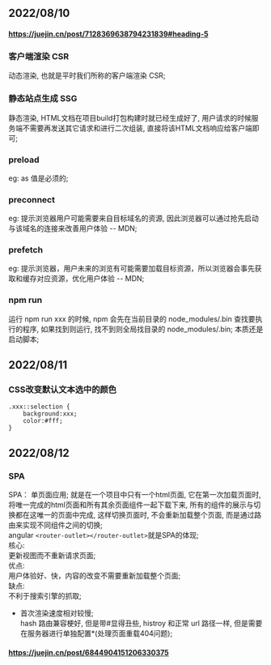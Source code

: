 ## 2022/08/10
#### https://juejin.cn/post/7128369638794231839#heading-5
### 客户端渲染 CSR
动态渲染, 也就是平时我们所称的客户端渲染 CSR;
### 静态站点生成 SSG
静态渲染, HTML文档在项目build打包构建时就已经生成好了, 用户请求的时候服务端不需要再发送其它请求和进行二次组装, 直接将该HTML文档响应给客户端即可;
### preload
eg: <link as="script" rel="preload" href="js">
as 值是必须的;
### preconnect
eg: <link rel="preconnect" href="xxx">
提示浏览器用户可能需要来自目标域名的资源, 因此浏览器可以通过抢先启动与该域名的连接来改善用户体验 -- MDN;
### prefetch
eg: <link rel="prefetch" href="/.json" crossorigin="anonymous" as="fetch">
提示浏览器，用户未来的浏览有可能需要加载目标资源，所以浏览器会事先获取和缓存对应资源，优化用户体验 -- MDN;
### npm run
运行 npm run xxx 的时候, npm 会先在当前目录的 node_modules/.bin 查找要执行的程序, 如果找到则运行, 找不到则全局找目录的 node_modules/.bin;
本质还是启动脚本;
## 2022/08/11
### CSS改变默认文本选中的颜色
```
.xxx::selection {
    background:xxx;
    color:#fff;
}
```
## 2022/08/12
### SPA
SPA： 单页面应用; 就是在一个项目中只有一个html页面, 它在第一次加载页面时, 将唯一完成的html页面和所有其余页面组件一起下载下来, 所有的组件的展示与切换都在这唯一的页面中完成, 这样切换页面时, 不会重新加载整个页面, 而是通过路由来实现不同组件之间的切换;  
angular
`<router-outlet></router-outlet>`就是SPA的体现;  
核心:  
更新视图而不重新请求页面;  
优点:  
用户体验好、快，内容的改变不需要重新加载整个页面;  
缺点:  
不利于搜索引擎的抓取;  
* 首次渲染速度相对较慢;  
hash 路由兼容梗好, 但是带#显得丑些, histroy 和正常 url 路径一样, 但是需要在服务器进行单独配置*(处理页面重载404问题);
#### https://juejin.cn/post/6844904151206330375
